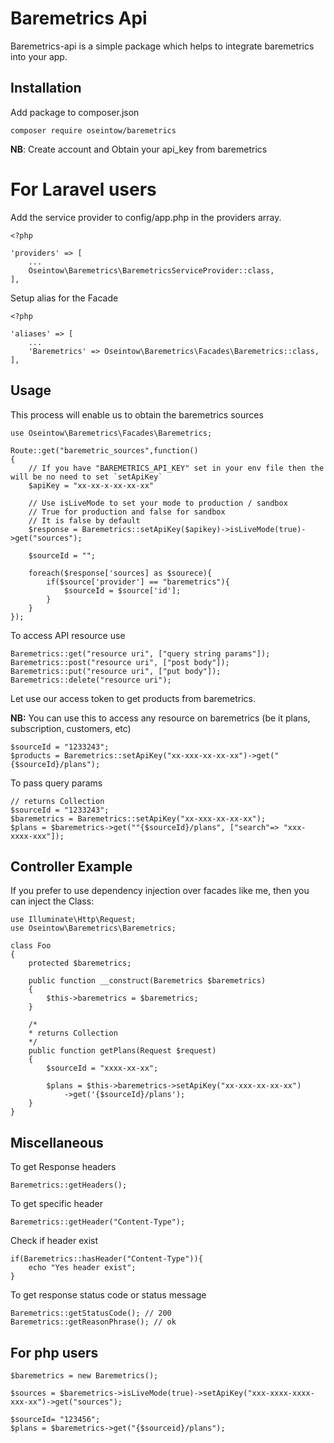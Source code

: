 # Baremetrics Api

Baremetrics-api is a simple package which helps to integrate baremetrics into your app.

## Installation

Add package to composer.json

    composer require oseintow/baremetrics
    
**NB**: Create account and Obtain your api_key from baremetrics    
    
# For Laravel users

Add the service provider to config/app.php in the providers array.

```php5
<?php

'providers' => [
    ...
    Oseintow\Baremetrics\BaremetricsServiceProvider::class,
],
```

Setup alias for the Facade

```php5
<?php

'aliases' => [
    ...
    'Baremetrics' => Oseintow\Baremetrics\Facades\Baremetrics::class,
],
```

## Usage

This process will enable us to obtain the baremetrics sources

```php5
use Oseintow\Baremetrics\Facades\Baremetrics;

Route::get("baremetric_sources",function()
{
    // If you have "BAREMETRICS_API_KEY" set in your env file then the will be no need to set `setApiKey`
    $apiKey = "xx-xx-x-xx-xx-xx"
    
    // Use isLiveMode to set your mode to production / sandbox
    // True for production and false for sandbox
    // It is false by default
    $response = Baremetrics::setApiKey($apikey)->isLiveMode(true)->get("sources");
    
    $sourceId = "";
    
    foreach($response['sources] as $sourece){
        if($source['provider'] == "baremetrics"){
            $sourceId = $source['id'];
        }
    }
});
```


To access API resource use

```php5
Baremetrics::get("resource uri", ["query string params"]);
Baremetrics::post("resource uri", ["post body"]);
Baremetrics::put("resource uri", ["put body"]);
Baremetrics::delete("resource uri");
```

Let use our access token to get products from baremetrics.

**NB:** You can use this to access any resource on baremetrics (be it plans, subscription, customers, etc)

```php5
$sourceId = "1233243";
$products = Baremetrics::setApiKey("xx-xxx-xx-xx-xx")->get("{$sourceId}/plans");
```

To pass query params

```php5
// returns Collection
$sourceId = "1233243";
$baremetrics = Baremetrics::setApiKey("xx-xxx-xx-xx-xx");
$plans = $baremetrics->get(""{$sourceId}/plans", ["search"=> "xxx-xxxx-xxx"]);
```

## Controller Example

If you prefer to use dependency injection over facades like me, then you can inject the Class:

```php5
use Illuminate\Http\Request;
use Oseintow\Baremetrics\Baremetrics;

class Foo
{
    protected $baremetrics;

    public function __construct(Baremetrics $baremetrics)
    {
        $this->baremetrics = $baremetrics;
    }

    /*
    * returns Collection
    */
    public function getPlans(Request $request)
    {
        $sourceId = "xxxx-xx-xx";
        
        $plans = $this->baremetrics->setApiKey("xx-xxx-xx-xx-xx")
            ->get('{$sourceId}/plans');
    }
}
```

## Miscellaneous

To get Response headers

```php5
Baremetrics::getHeaders();
```

To get specific header
```php5
Baremetrics::getHeader("Content-Type");
```

Check if header exist
```php5
if(Baremetrics::hasHeader("Content-Type")){
    echo "Yes header exist";
}
```

To get response status code or status message
```php5
Baremetrics::getStatusCode(); // 200
Baremetrics::getReasonPhrase(); // ok
```

## For php users

```php5
$baremetrics = new Baremetrics();

$sources = $baremetrics->isLiveMode(true)->setApiKey("xxx-xxxx-xxxx-xxx-xx")->get("sources");

$sourceId= "123456";
$plans = $baremetrics->get("{$sourceid}/plans");
```
